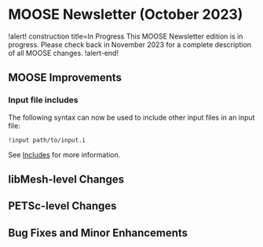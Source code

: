 # MOOSE Newsletter (October 2023)

!alert! construction title=In Progress
This MOOSE Newsletter edition is in progress. Please check back in November 2023
for a complete description of all MOOSE changes.
!alert-end!

## MOOSE Improvements

### Input file includes

The following syntax can now be used to include other input files in an input file:

```
!input path/to/input.i
```

See [Includes](input_syntax.md) for more information.

## libMesh-level Changes

## PETSc-level Changes

## Bug Fixes and Minor Enhancements
